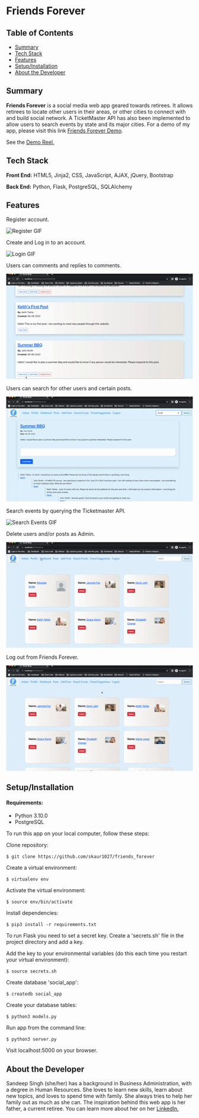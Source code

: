 # Friends Forever

## Table of Contents

* [Summary](#summary)
* [Tech Stack](#tech-stack)
* [Features](#features)
* [Setup/Installation](#setup)
* [About the Developer](#developer)

## <a name="summary"></a>Summary
**Friends Forever** is a social media web app geared towards retirees. It allows retirees to locate other users in their areas, or other cities to connect with and build social network. A TicketMaster API has also been implemented to allow users to search events by state and its major cities. For a demo of my app, please visit this link <a href="https://www.youtube.com/watch?v=xgs-lqNrSU0">Friends Forever Demo</a>.

See the <a href="#">Demo Reel.</a>

## <a name="tech-stack"></a>Tech Stack
__Front End:__ HTML5, Jinja2, CSS, JavaScript, AJAX, jQuery, Bootstrap<br/>

__Back End:__ Python, Flask, PostgreSQL, SQLAlchemy <br/>

## <a name="features"></a>Features

Register account.

![Register GIF](/static/images/register.gif)

Create and Log in to an account.

![Login GIF](/static/images/login.gif)

Users can comments and replies to comments.

![Comments and Posts GIF](/static/images/comments_replies.gif)

Users can search for other users and certain posts.

![Custom Stitch GIF](/static/images/search.gif)

Search events by querying the Ticketmaster API.

![Search Events GIF](/static/images/search_events.gif)

Delete users and/or posts as Admin.

![Admin GIF](/static/images/admin.gif)

Log out from Friends Forever. 

![Logout GIF](/static/images/logout.gif)

## <a name="setup"></a>Setup/Installation

#### Requirements:

- Python 3.10.0
- PostgreSQL

To run this app on your local computer, follow these steps:

Clone repository:
```
$ git clone https://github.com/skaur1027/friends_forever
```

Create a virtual environment:
```
$ virtualenv env
```

Activate the virtual environment:
```
$ source env/bin/activate
```

Install dependencies:
```
$ pip3 install -r requirements.txt
```

To run Flask you need to set a secret key. Create a 'secrets.sh' file in the project directory and add a key.

Add the key to your environmental variables (do this each time you restart your virtual environment):
```
$ source secrets.sh
```

Create database 'social_app':
```
$ createdb social_app
```

Create your database tables:
```
$ python3 models.py
```

Run app from the command line:
```
$ python3 server.py
```

Visit localhost:5000 on your browser.

## <a name="developer"></a>About the Developer

Sandeep Singh (she/her) has a background in Business Administration, with a degree in Human Resources. She loves to learn new skills, learn about new topics, and loves to spend time with family. She always tries to help her family out as much as she can. The inspiration behind this web app is her father, a current retiree.
You can learn more about her on her <a href="https://www.linkedin.com/in/sandeep-kaur-singh/">LinkedIn.</a>